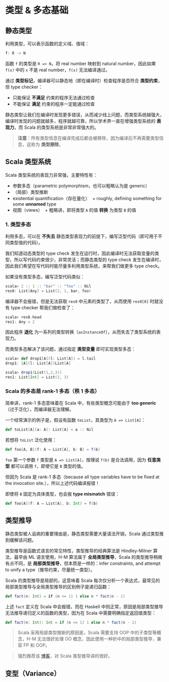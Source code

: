 # 类型 & 多态基础

## 静态类型

利用类型，可以表示函数的定义域、值域：

```Java
f: R -> N
```

函数 `f` 的类型是 `R => N`，将 real number 映射到 natural number，因此如果 `f(x)` 中的 `x` 不是 real number，`f(x)` 无法编译通过。

通过 **类型标记**，编译器可以静态地（即在编译时）检查程序是否符合 **类型约束**，但 type checker：

* 只能保证 **不满足** 约束的程序无法通过检查
* 不能保证 **满足** 约束的程序一定能通过检查

静态类型让我们在编译时发现更多错误，从而减少线上问题，而类型系统越强大，编译时发现的问题就越多，程序就越可靠，所以学术界一直在增强类型系统的 **表现力**，而 Scala 的类型系统是非常非常强大的。

>**注意**：所有类型信息在编译完成后都会被移除，因为编译后不再需要类型信息，这称为 **类型擦除**。

## Scala 类型系统

Scala 类型系统的表现力非常强，主要特性有：

* 参数多态（parametric polymorphism，也可以粗略认为是 generic）
* （局部）类型推断
* existential quantification（存在量化）
  + roughly, defining something for some **unnamed** type
* 视图（views）
  + 粗略讲，即将类型 `A` 的值 **转换** 为类型 `B` 的值

### 1. 类型多态

利用多态，可以在 **不失去** 静态类型表现力的前提下，编写泛型代码（即可用于不同类型值的代码）。

我们知道动态类型的 type check 发生在运行时，因此编译时无法获取变量的类型，所以写代码约束很少，非常灵活；而静态类型的 type check 发生在编译时，因此我们希望在写代码时能尽量多利用类型系统，来帮我们做更多 type check。

如果没有类型多态，编写泛型代码类似：

```Scala
scala> 2 :: 1 :: "bar" :: "foo" :: Nil
res0: List[Any] = List(2, 1, bar, foo)
```

编译器不会报错，但是无法获取 `res0` 中元素的类型了，从而使用 `res0[0]` 时就没有 type checker 帮我们做检查了：

```Scala
scala> res0.head
res1: Any = 2
```

因此程序 **退化** 为一系列的类型转换（`asInstanceOf`），从而失去了类型系统的表现力。

而类型多态解决了该问题，通过指定 **类型变量** 即可实现类型多态：

```Scala
scala> def drop1[A](l: List[A]) = l.tail
drop1: [A](l: List[A])List[A]

scala> drop1(List(1,2,3))
res1: List[Int] = List(2, 3)
```

### Scala 的多态是 rank-1 多态（秩 1 多态）

简单讲，rank-1 多态意味着在 Scala 中，有些类型概念可能由于 **too generic**（过于泛化），而编译器无法理解。

一个经常演示的例子是，假设有函数 `toList`，其类型为 `A => List[A]`：

```Scala
def toList[A](a: A): List[A] = a :: Nil
```

若想将 `toList` 泛化使用：

```Scala
def foo[A, B](f: A ⇒ List[A], b: B) = f(b)
```

`foo` 第一个参数 `f` 类型是 `A => List[A]`，按理说 `f(b)` 是合法调用，因为 **任意类型** 都可以调用 `f`，即使它是 `B` 类型的值。

但因为 Scala 是 rank-1 多态（because all type variables have to be fixed at the invocation site.），所以上述代码编译报错！

即使将 `B` 固定为具体类型，也会报 **type mismatch** 错误：

```Scala
def foo[A](f: A ⇒ List[A], b: Int) = f(b)
```

## 类型推导

静态类型被人诟病的重要理由是，静态类型需要大量语法开销，Scala 通过类型推到缓解该问题。

类型推导是函数式语言的常见特性，类型推导的经典算法是 Hindley-Milner 算法，最早由 ML 语言使用，H-M 算法属于 **全局类型推导**，Scala 的类型推导稍微有点不同，是 **局部类型推导**，但本质是一样的：infer constraints, and attempt to unify a type（推导约束，尽量统一类型）。

Scala 的类型推导是局部的，这意味着 Scala 每次仅分析一个表达式，最常见的局部类型推导与全局类型推导的区别例子是递归函数：

```Scala
def fact(n: Int) = if (n <= 1) 1 else n * fact(n - 1)
```

上述 `fact` 定义在 Scala 中会报错，而在 Haskell 中则正常，原因是局部类型推导无法推导递归定义的函数的类型，因为在 Scala 中需要明确指定返回值类型：

```Scala
def fact(n: Int): Int = if (n <= 1) 1 else n * fact(n - 1)
```

>Scala 采用局部类型推断的原因是，Scala 需要支持 OOP 中的子类型等概念，H-M 无法很好处理 OO 概念，因此使用一种折中的局部类型推导，兼容 FP 和 OOP。

>强烈推荐该 [博客](https://madusudanan.com/blog/scala-tutorials-part-2-type-inference-in-scala/)，对 Scala 类型推导讲的很好。

## 变型（Variance）





